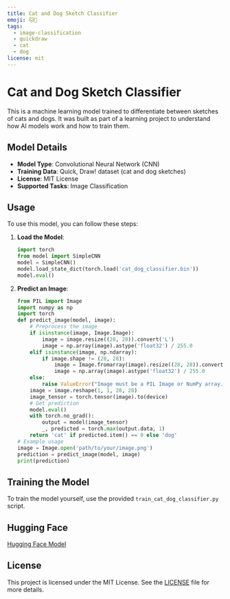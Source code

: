 ```yaml
---
title: Cat and Dog Sketch Classifier
emoji: 🐱🐶
tags:
  - image-classification
  - quickdraw
  - cat
  - dog
license: mit
---
```

# Cat and Dog Sketch Classifier

This is a machine learning model trained to differentiate between sketches of cats and dogs. It was built as part of a learning project to understand how AI models work and how to train them.

## Model Details

- **Model Type**: Convolutional Neural Network (CNN)
- **Training Data**: Quick, Draw! dataset (cat and dog sketches)
- **License**: MIT License
- **Supported Tasks**: Image Classification

## Usage

To use this model, you can follow these steps:

1. **Load the Model**:
    ```python
    import torch
    from model import SimpleCNN
    model = SimpleCNN()
    model.load_state_dict(torch.load('cat_dog_classifier.bin'))
    model.eval()
    ```
2. **Predict an Image**:
    ```python
    from PIL import Image
    import numpy as np
    import torch
    def predict_image(model, image):
        # Preprocess the image
        if isinstance(image, Image.Image):
            image = image.resize((28, 28)).convert('L')
            image = np.array(image).astype('float32') / 255.0
        elif isinstance(image, np.ndarray):
            if image.shape != (28, 28):
                image = Image.fromarray(image).resize((28, 28)).convert('L')
                image = np.array(image).astype('float32') / 255.0
        else:
            raise ValueError("Image must be a PIL Image or NumPy array.")
        image = image.reshape(1, 1, 28, 28)
        image_tensor = torch.tensor(image).to(device)
        # Get prediction
        model.eval()
        with torch.no_grad():
            output = model(image_tensor)
            _, predicted = torch.max(output.data, 1)
        return 'cat' if predicted.item() == 0 else 'dog'
    # Example usage
    image = Image.open('path/to/your/image.png')
    prediction = predict_image(model, image)
    print(prediction)
    ```
## Training the Model

To train the model yourself, use the provided `train_cat_dog_classifier.py` script.

## Hugging Face
[Hugging Face Model](https://huggingface.co/yourusername/your-model-repo)

## License

This project is licensed under the MIT License. See the [LICENSE](LICENSE) file for more details.
